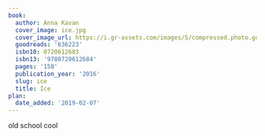 ```yaml
---
book:
  author: Anna Kavan
  cover_image: ice.jpg
  cover_image_url: https://i.gr-assets.com/images/S/compressed.photo.goodreads.com/books/1328830578l/636223._SX98_.jpg
  goodreads: '636223'
  isbn10: 0720612683
  isbn13: '9780720612684'
  pages: '158'
  publication_year: '2016'
  slug: ice
  title: Ice
plan:
  date_added: '2019-02-07'
---
```


old school cool
